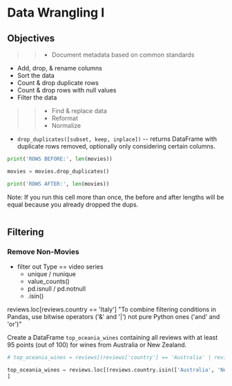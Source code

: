 # Data Wrangling I

## Objectives

>>* Document metadata based on common standards
* Add, drop, & rename columns 
* Sort the data
* Count & drop duplicate rows
* Count & drop rows with null values
* Filter the data
>>* Find & replace data
>>* Reformat
>>* Normalize 

* `drop_duplicates([subset, keep, inplace])` -- returns DataFrame with duplicate rows removed, optionally only considering certain columns.

```python
print('ROWS BEFORE:', len(movies))

movies = movies.drop_duplicates()

print('ROWS AFTER:', len(movies))
```

Note: If you run this cell more than once, the before and after lengths will be equal because you already dropped the dups.



```python

```

## Filtering

### Remove Non-Movies

* filter out Type == video series
    * unique / nunique
    * value_counts()
    * pd.isnull / pd.notnull
    * .isin()

reviews.loc[reviews.country == 'Italy']
"To combine filtering conditions in Pandas, use bitwise operators ('&' and '|') not pure Python ones ('and' and 'or')"

Create a DataFrame `top_oceania_wines` containing all reviews with at least 95 points (out of 100) for wines from Australia or New Zealand.

```python
# top_oceania_wines = reviews[(reviews['country'] == 'Australia' | reviews['country'] == 'New Zealand') & (reviews['points'] >= 95)]

top_oceania_wines = reviews.loc[(reviews.country.isin(['Australia', 'New Zealand'])) & (reviews.points >= 95)
]
```
